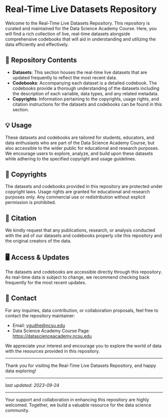 # Real-Time Live Datasets Repository

Welcome to the Real-Time Live Datasets Repository. This repository is curated and maintained for the Data Science Academy Course. Here, you will find a rich collection of live, real-time datasets alongside comprehensive codebooks that will aid in understanding and utilizing the data efficiently and effectively.

## 📂 Repository Contents

- **Datasets**: This section houses the real-time live datasets that are updated frequently to reflect the most recent data.
- **Codebooks**: Accompanying each dataset is a detailed codebook. The codebooks provide a thorough understanding of the datasets including the description of each variable, data types, and any related metadata.
- **Copyrights**: Information pertaining to the copyrights, usage rights, and citation instructions for the datasets and codebooks can be found in this section.

## 💡 Usage

These datasets and codebooks are tailored for students, educators, and data enthusiasts who are part of the Data Science Academy Course, but also accessible to the wider public for educational and research purposes. We encourage users to explore, analyze, and build upon these datasets while adhering to the specified copyright and usage guidelines.

## 📄 Copyrights

The datasets and codebooks provided in this repository are protected under copyright laws. Usage rights are granted for educational and research purposes only. Any commercial use or redistribution without explicit permission is prohibited.

## 📖 Citation

We kindly request that any publications, research, or analysis conducted with the aid of our datasets and codebooks properly cite this repository and the original creators of the data.

## 🖥️ Access & Updates

The datasets and codebooks are accessible directly through this repository. As real-time data is subject to change, we recommend checking back frequently for the most recent updates.

## 📧 Contact

For any inquiries, data contribution, or collaboration proposals, feel free to contact the repository maintainer:

- Email: vgudhe@ncsu.edu
- Data Science Academy Course Page: https://datascienceacademy.ncsu.edu

We appreciate your interest and encourage you to explore the world of data with the resources provided in this repository.

---

Thank you for visiting the Real-Time Live Datasets Repository, and happy data exploring!

--- 

_last updated: 2023-09-24_

---

Your support and collaboration in enhancing this repository are highly welcomed. Together, we build a valuable resource for the data science community.
